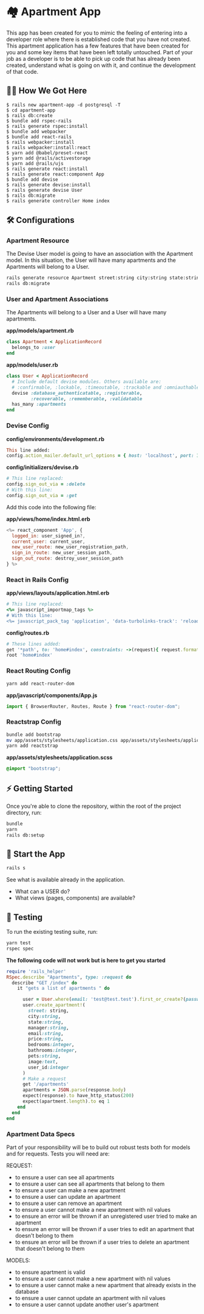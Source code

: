 # 🏘 Apartment App

This app has been created for you to mimic the feeling of entering into a developer role where there is established code that you have not created. This apartment application has a few features that have been created for you and some key items that have been left totally untouched. Part of your job as a developer is to be able to pick up code that has already been created, understand what is going on with it, and continue the development of that code.

## 👨‍💻 How We Got Here

```
$ rails new apartment-app -d postgresql -T
$ cd apartment-app
$ rails db:create
$ bundle add rspec-rails
$ rails generate rspec:install
$ bundle add webpacker
$ bundle add react-rails
$ rails webpacker:install
$ rails webpacker:install:react
$ yarn add @babel/preset-react
$ yarn add @rails/activestorage
$ yarn add @rails/ujs
$ rails generate react:install
$ rails generate react:component App
$ bundle add devise
$ rails generate devise:install
$ rails generate devise User
$ rails db:migrate
$ rails generate controller Home index
```

## 🛠 Configurations

### Apartment Resource

The Devise User model is going to have an association with the Apartment model. In this situation, the User will have many apartments and the Apartments will belong to a User.

```bash
rails generate resource Apartment street:string city:string state:string manager:string email:string price:string bedrooms:integer bathrooms:integer pets:string image:text user_id:integer
rails db:migrate
```

### User and Apartment Associations

The Apartments will belong to a User and a User will have many apartments.

**app/models/apartment.rb**

```ruby
class Apartment < ApplicationRecord
  belongs_to :user
end
```

**app/models/user.rb**

```ruby
class User < ApplicationRecord
  # Include default devise modules. Others available are:
  # :confirmable, :lockable, :timeoutable, :trackable and :omniauthable
  devise :database_authenticatable, :registerable,
         :recoverable, :rememberable, :validatable
  has_many :apartments
end
```

### Devise Config

**config/environments/development.rb**

```ruby
This line added:
config.action_mailer.default_url_options = { host: 'localhost', port: 3000 }
```

**config/initializers/devise.rb**

```ruby
# This line replaced:
config.sign_out_via = :delete
# With this line:
config.sign_out_via = :get
```

Add this code into the following file:

**app/views/home/index.html.erb**

```javascript
<%= react_component 'App', {
  logged_in: user_signed_in?,
  current_user: current_user,
  new_user_route: new_user_registration_path,
  sign_in_route: new_user_session_path,
  sign_out_route: destroy_user_session_path
} %>
```

### React in Rails Config

**app/views/layouts/application.html.erb**

```ruby
# This line replaced:
<%= javascript_importmap_tags %>
# With this line:
<%= javascript_pack_tag 'application', 'data-turbolinks-track': 'reload' %>
```

**config/routes.rb**

```ruby
# These lines added:
get '*path', to: 'home#index', constraints: ->(request){ request.format.html? }
root 'home#index'
```

### React Routing Config

```bash
yarn add react-router-dom
```

**app/javascript/components/App.js**

```javascript
import { BrowserRouter, Routes, Route } from "react-router-dom";
```

### Reactstrap Config

```bash
bundle add bootstrap
mv app/assets/stylesheets/application.css app/assets/stylesheets/application.scss
yarn add reactstrap
```

**app/assets/stylesheets/application.scss**

```css
@import "bootstrap";
```

## ⚡️ Getting Started

Once you're able to clone the repository, within the root of the project directory, run:

```bash
bundle
yarn
rails db:setup
```

## 🏁 Start the App

```bash
rails s
```

See what is available already in the application.

- What can a USER do?
- What views (pages, components) are available?

## 🚗 Testing

To run the existing testing suite, run:

```bash
yarn test
rspec spec
```

**The following code will not work but is here to get you started**

```ruby
require 'rails_helper'
RSpec.describe "Apartments", type: :request do
  describe "GET /index" do
    it "gets a list of apartments " do

      user = User.where(email: 'test@test.test').first_or_create?(password: '12345678', password_confirmation: '12345678')
      user.create_apartment!(
        street: string,
        city:string,
        state:string,
        manager:string,
        email:string,
        price:string,
        bedrooms:integer,
        bathrooms:integer,
        pets:string,
        image:text,
        user_id:integer
      )
      # Make a request
      get '/apartments'
      apartments = JSON.parse(response.body)
      expect(response).to have_http_status(200)
      expect(apartment.length).to eq 1
    end
  end
end
```

### Apartment Data Specs

Part of your responsibility will be to build out robust tests both for models and for requests.
Tests you will need are:

REQUEST:

- to ensure a user can see all apartments
- to ensure a user can see all apartments that belong to them
- to ensure a user can make a new apartment
- to ensure a user can update an apartment
- to ensure a user can remove an apartment
- to ensure a user cannot make a new apartment with nil values
- to ensure an error will be thrown if an unregistered user tried to make an apartment
- to ensure an error will be thrown if a user tries to edit an apartment that doesn't belong to them
- to ensure an error will be thrown if a user tries to delete an apartment that doesn't belong to them

MODELS:

- to ensure apartment is valid
- to ensure a user cannot make a new apartment with nil values
- to ensure a user cannot make a new apartment that already exists in the database
- to ensure a user cannot update an apartment with nil values
- to ensure a user cannot update another user's apartment
